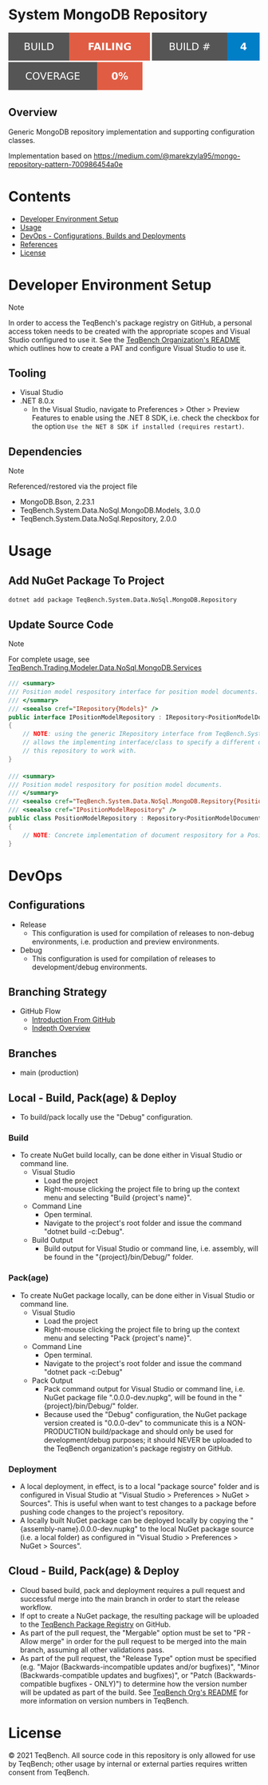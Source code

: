 # System MongoDB Repository

![Build Status Badge](.badges/build-status.svg) ![Build Number Badge](.badges/build-number.svg) ![Coverage](.badges/code-coverage.svg)

## Overview
Generic MongoDB repository implementation and supporting configuration classes.

Implementation based on https://medium.com/@marekzyla95/mongo-repository-pattern-700986454a0e

# Contents
- [Developer Environment Setup](#Developer+Environment+Setup)
- [Usage](#Usage)
- [DevOps - Configurations, Builds and Deployments](#DevOps)
- [References](#References)
- [License](#License)

# Developer Environment Setup
> [!NOTE]
> In order to access the TeqBench's package registry on GitHub, a personal access token needs to be created with the appropriate scopes and Visual Studio configured to use it. See the [TeqBench Organization's README](https://github.com/teqbench) which outlines how to create a PAT and configure Visual Studio to use it.

## Tooling
- Visual Studio
- .NET 8.0.x
    - In the Visual Studio, navigate to Preferences > Other > Preview Features to enable using the .NET 8 SDK, i.e. check the checkbox for the option `Use the NET 8 SDK if installed (requires restart)`.

## Dependencies
> [!NOTE]
> Referenced/restored via the project file

- MongoDB.Bson, 2.23.1
- TeqBench.System.Data.NoSql.MongoDB.Models, 3.0.0
- TeqBench.System.Data.NoSql.Repository, 2.0.0

# Usage
## Add NuGet Package To Project
```
dotnet add package TeqBench.System.Data.NoSql.MongoDB.Repository
```

## Update Source Code
> [!NOTE]
> For complete usage, see [TeqBench.Trading.Modeler.Data.NoSql.MongoDB.Services](https://github.com/teqbench/tradingtoolbox.trading.modeler.data.nosql.mongodb.services)

```csharp
/// <summary>
/// Position model respository interface for position model documents.
/// </summary>
/// <seealso cref="IRepository{Models}" />
public interface IPositionModelRepository : IRepository<PositionModelDocument>
{
    // NOTE: using the generic IRepository interface from TeqBench.System.Data.NoSql.MongoDB.Repsitory
    // allows the implementing interface/class to specify a different data type for the underlying document
    // this repository to work with.
}

/// <summary>
/// Position model respository for position model documents.
/// </summary>
/// <seealso cref="TeqBench.System.Data.NoSql.MongoDB.Repsitory{PositionModelDocument}" />
/// <seealso cref="IPositionModelRepository" />
public class PositionModelRepository : Repository<PositionModelDocument>, IPositionModelRepository
{
    // NOTE: Concrete implementation of document respository for a PositionModelDocument.
}
```

# DevOps
## Configurations
- Release
    - This configuration is used for compilation of releases to non-debug environments, i.e. production and preview environments.
- Debug
    - This configuration is used for compilation of releases to development/debug environments.

## Branching Strategy
- GitHub Flow
  - [Introduction From GitHub](https://docs.github.com/en/get-started/quickstart/github-flow)
  - [Indepth Overview](https://githubflow.github.io)

## Branches
- main (production)

## Local - Build, Pack(age) & Deploy
- To build/pack locally use the "Debug" configuration.

### Build
- To create NuGet build locally, can be done either in Visual Studio or command line.
  - Visual Studio
    - Load the project
    - Right-mouse clicking the project file to bring up the context menu and selecting "Build {project's name}".
  - Command Line
    - Open terminal.
    - Navigate to the project's root folder and issue the command "dotnet build -c:Debug".
  - Build Output
    - Build output for Visual Studio or command line, i.e. assembly, will be found in the "{project}/bin/Debug/" folder.

### Pack(age)
- To create NuGet package locally, can be done either in Visual Studio or command line.
  - Visual Studio
    - Load the project
    - Right-mouse clicking the project file to bring up the context menu and selecting "Pack {project's name}". 
  - Command Line
    - Open terminal.
    - Navigate to the project's root folder and issue the command "dotnet pack -c:Debug"
  - Pack Output
    - Pack command output for Visual Studio or command line, i.e. NuGet package file ".0.0.0-dev.nupkg", will be found in the "{project}/bin/Debug/" folder.
    - Because used the "Debug" configuration, the NuGet package version created is "0.0.0-dev" to communicate this is a NON-PRODUCTION build/package and should only be used for development/debug purposes; it should NEVER be uploaded to the TeqBench organization's package registry on GitHub.
   
### Deployment
- A local deployment, in effect, is to a local "package source" folder and is configured in Visual Studio at "Visual Studio > Preferences > NuGet > Sources". This is useful when want to test changes to a package before pushing code changes to the project's repository.
- A locally built NuGet package can be deployed locally by copying the "{assembly-name}.0.0.0-dev.nupkg" to the local NuGet package source (i.e. a local folder) as configured in "Visual Studio > Preferences > NuGet > Sources".

## Cloud - Build, Pack(age) & Deploy
- Cloud based build, pack and deployment requires a pull request and successful merge into the main branch in order to start the release workflow.
- If opt to create a NuGet package, the resulting package will be uploaded to the [TeqBench Package Registry](https://github.com/orgs/teqbench/packages) on GitHub.
- As part of the pull request, the "Mergable" option must be set to "PR - Allow merge" in order for the pull request to be merged into the main branch, assuming all other validations pass.
- As part of the pull request, the "Release Type" option must be specified (e.g. "Major (Backwards-incompatible updates and/or bugfixes)", "Minor (Backwards-compatible updates and bugfixes)", or "Patch (Backwards-compatible bugfixes - ONLY)") to determine how the version number will be updated as part of the build. See [TeqBench Org's README](https://github.com/teqbench#version-numbers-in-teqbench) for more information on version numbers in TeqBench.

# License
&copy; 2021 TeqBench. All source code in this repository is only allowed for use by TeqBench; other usage by internal or external parties requires written consent from TeqBench.
